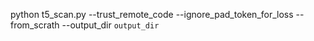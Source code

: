 python t5_scan.py --trust_remote_code --ignore_pad_token_for_loss --from_scrath --output_dir `output_dir`